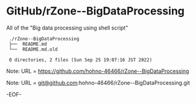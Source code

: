 # GitHub/rZone--BigDataProcessing

All of the "Big data processing using shell script"

     ./rZone--BigDataProcessing
     ├──  README.md
     └──  README.md.old
     
     0 directories, 2 files (Sun Sep 25 19:07:16 JST 2022)


Note: URL = https://github.com/hohno-46466/rZone--BigDataProcessing

Note: URL = git@github.com:hohno-46466/rZone--BigDataProcessing.git

-EOF-
